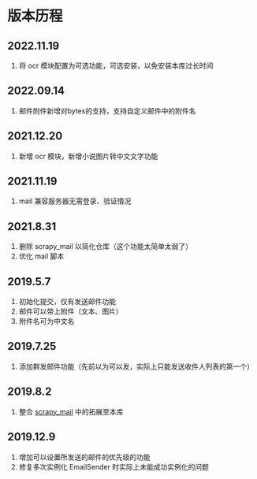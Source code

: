 # 版本历程
## 2022.11.19
1. 将 ocr 模块配置为可选功能，可选安装，以免安装本库过长时间

## 2022.09.14
1. 邮件附件新增对bytes的支持，支持自定义邮件中的附件名

## 2021.12.20
1. 新增 ocr 模块，新增小说图片转中文文字功能

## 2021.11.19
1. mail 兼容服务器无需登录、验证情况

## 2021.8.31
1. 删除 scrapy_mail 以简化仓库（这个功能太简单太弱了）
2. 优化 mail 脚本

## 2019.5.7
1. 初始化提交，仅有发送邮件功能
2. 邮件可以带上附件（文本、图片）
3. 附件名可为中文名
  
## 2019.7.25
1. 添加群发邮件功能（先前以为可以发，实际上只能发送收件人列表的第一个）

## 2019.8.2
1. 整合 [scrapy_mail](https://github.com/LZC6244/scrapy_mail) 中的拓展至本库

## 2019.12.9
1. 增加可以设置所发送的邮件的优先级的功能
2. 修复多次实例化 EmailSender 时实际上未能成功实例化的问题